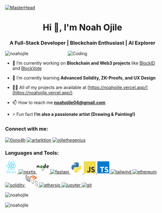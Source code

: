 [![MasterHead](https://qph.cf2.quoracdn.net/main-qimg-8bcfaef95f0b4d36d0c13794c0b23f05)](https://noahojile.vercel.app)
<h1 align="center">Hi 👋, I'm Noah Ojile</h1>
<h3 align="center">A Full-Stack Developer | Blockchain Enthusiast | AI Explorer</h3>
<img align="right" alt="Coding" width="300" src="https://c.tenor.com/UttC4AITYR4AAAAd/full-stack-developer.gif">

<p align="left"> <img src="https://komarev.com/ghpvc/?username=noahojile&label=Profile%20views&color=0e75b6&style=flat" alt="noahojile" /> </p>

- 🔭 I’m currently working on **Blockchain and Web3 projects** like [BlockID](https://blockidnoah.vercel.app) and [BlockVote](http://blockvotezero.vercel.app)

- 🌱 I’m currently learning **Advanced Solidity, ZK-Proofs, and UX Design**

- 👨‍💻 All of my projects are available at [https://noahojile.vercel.app/](https://noahojile.vercel.app/)

- 📫 How to reach me **noahojile04@gmail.com**

- ⚡ Fun fact **I’m also a passionate artist (Drawing & Painting!)**

<h3 align="left">Connect with me:</h3>
<p align="left">
<a href="https://x.com/0xno4h" target="blank"><img align="center" src="https://raw.githubusercontent.com/rahuldkjain/github-profile-readme-generator/master/src/images/icons/Social/twitter.svg" alt="0xno4h" height="30" width="40" /></a>
<a href="https://instagram.com/artarktion" target="blank"><img align="center" src="https://raw.githubusercontent.com/rahuldkjain/github-profile-readme-generator/master/src/images/icons/Social/instagram.svg" alt="artarktion" height="30" width="40" /></a>
<a href="https://www.youtube.com/c/ojilethegenius" target="blank"><img align="center" src="https://raw.githubusercontent.com/rahuldkjain/github-profile-readme-generator/master/src/images/icons/Social/youtube.svg" alt="ojilethegenius" height="30" width="40" /></a>
</p>

<h3 align="left">Languages and Tools:</h3>
<p align="left">
<a href="https://reactjs.org/" target="_blank" rel="noreferrer"> <img src="https://raw.githubusercontent.com/devicons/devicon/master/icons/react/react-original-wordmark.svg" alt="react" width="40" height="40"/> </a>
<a href="https://nextjs.org/" target="_blank" rel="noreferrer"> <img src="https://cdn.worldvectorlogo.com/logos/nextjs-2.svg" alt="nextjs" width="40" height="40"/> </a>
<a href="https://nodejs.org" target="_blank" rel="noreferrer"> <img src="https://raw.githubusercontent.com/devicons/devicon/master/icons/nodejs/nodejs-original-wordmark.svg" alt="nodejs" width="40" height="40"/> </a>
<a href="https://fastapi.tiangolo.com/" target="_blank" rel="noreferrer"> <img src="https://cdn.worldvectorlogo.com/logos/fastapi-1.svg" alt="fastapi" width="40" height="40"/> </a>
<a href="https://www.python.org/" target="_blank" rel="noreferrer"> <img src="https://raw.githubusercontent.com/devicons/devicon/master/icons/python/python-original.svg" alt="python" width="40" height="40"/> </a>
<a href="https://developer.mozilla.org/en-US/docs/Web/JavaScript" target="_blank" rel="noreferrer"> <img src="https://raw.githubusercontent.com/devicons/devicon/master/icons/javascript/javascript-original.svg" alt="javascript" width="40" height="40"/> </a>
<a href="https://www.typescriptlang.org/" target="_blank" rel="noreferrer"> <img src="https://raw.githubusercontent.com/devicons/devicon/master/icons/typescript/typescript-original.svg" alt="typescript" width="40" height="40"/> </a>
<a href="https://tailwindcss.com/" target="_blank" rel="noreferrer"> <img src="https://www.vectorlogo.zone/logos/tailwindcss/tailwindcss-icon.svg" alt="tailwind" width="40" height="40"/> </a>
<a href="https://ethereum.org/en/" target="_blank" rel="noreferrer"> <img src="https://cdn.worldvectorlogo.com/logos/ethereum-eth.svg" alt="ethereum" width="40" height="40"/> </a>
<a href="https://soliditylang.org/" target="_blank" rel="noreferrer"> <img src="https://cryptologos.cc/logos/solidity-solidity-logo.svg" alt="solidity" width="40" height="40"/> </a>
<a href="https://web3js.readthedocs.io/en/v1.5.2/" target="_blank" rel="noreferrer"> <img src="https://raw.githubusercontent.com/devicons/devicon/master/icons/web3js/web3js-original.svg" alt="web3js" width="40" height="40"/> </a>
<a href="https://ethers.org/" target="_blank" rel="noreferrer"> <img src="https://seeklogo.com/images/E/ethers-logo-CE00A92F9B-seeklogo.com.png" alt="ethersjs" width="40" height="40"/> </a>
<a href="https://jupyter.org/" target="_blank" rel="noreferrer"> <img src="https://cdn.worldvectorlogo.com/logos/jupyter-1.svg" alt="jupyter" width="40" height="40"/> </a>
<a href="https://git-scm.com/" target="_blank" rel="noreferrer"> <img src="https://www.vectorlogo.zone/logos/git-scm/git-scm-icon.svg" alt="git" width="40" height="40"/> </a>
</p>

<p><img align="center" src="https://github-readme-stats.vercel.app/api/top-langs?username=noahojile&show_icons=true&locale=en&layout=compact" alt="noahojile" /></p>

<p><img align="center" src="https://github-readme-streak-stats.herokuapp.com/?user=noahojile&" alt="noahojile" /></p>
